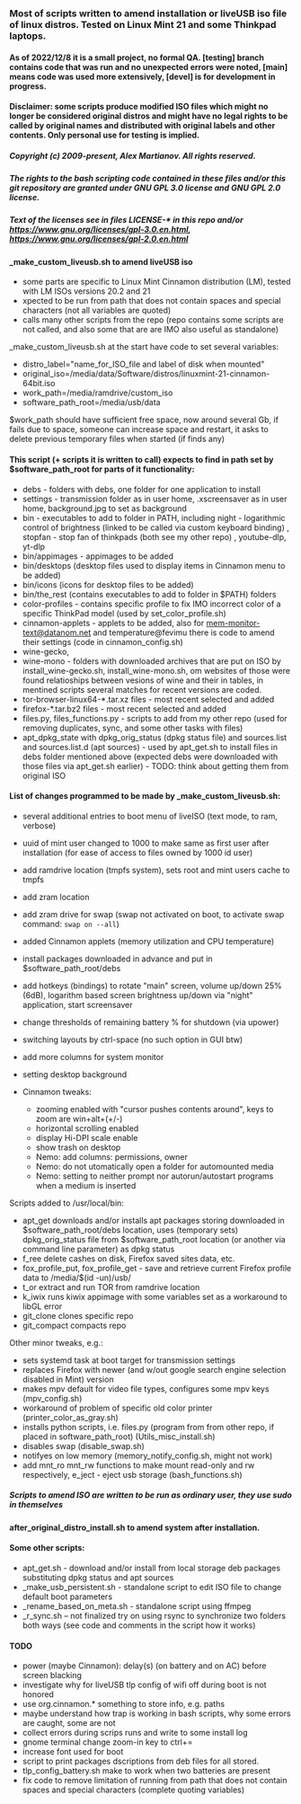 ﻿### Most of scripts written to amend installation or liveUSB iso file of linux distros. Tested on Linux Mint 21 and some Thinkpad laptops.

#### As of 2022/12/8 it is a small project, no formal QA. [testing] branch contains code that was run and no unexpected errors were noted, [main] means code was used more extensively, [devel] is for development in progress.

#### Disclaimer: some scripts produce modified ISO files which might no longer be considered original distros and might have no legal rights to be called by original names and distributed with original labels and other contents. Only personal use for testing is implied. 

##### Copyright (c) 2009-present, Alex Martianov. All rights reserved. 

##### The rights to the bash scripting code contained in these files and/or this git repository are granted under GNU GPL 3.0 license and GNU GPL 2.0 license.
##### Text of the licenses see in files LICENSE-* in this repo and/or https://www.gnu.org/licenses/gpl-3.0.en.html, https://www.gnu.org/licenses/gpl-2.0.en.html

#### _make_custom_liveusb.sh to amend liveUSB iso
- some parts are specific to Linux Mint Cinnamon distribution (LM), tested with LM ISOs versions 20.2 and 21
- xpected to be run from path that does not contain spaces and special characters (not all variables are quoted)
- calls many other scripts from the repo (repo contains some scripts are not called, and also some that are are IMO also useful as standalone)

_make_custom_liveusb.sh at the start have code to set several variables:

- distro_label="name_for_ISO_file and label of disk when mounted"
- original_iso=/media/data/Software/distros/linuxmint-21-cinnamon-64bit.iso
- work_path=/media/ramdrive/custom_iso
- software_path_root=/media/usb/data

$work_path should have sufficient free space, now around several Gb, if fails due to space, someone can increase space and restart, it asks to delete previous temporary files when started (if finds any)

#### This script (+ scripts it is written to call) expects to find in path set by $software_path_root for parts of it functionality:

- debs - folders with debs, one folder for one application to install
- settings - transmission folder as in user home, .xscreensaver as in user home, background.jpg to set as background
- bin - executables to add to folder in PATH, including night - logarithmic control of brightness (linked to be called via custom keyboard binding) , stopfan - stop fan of thinkpads (both see my other repo) , youtube-dlp, yt-dlp
- bin/appimages - appimages to be added
- bin/desktops (desktop files used to display items in Cinnamon menu to be added)
- bin/icons (icons for desktop files to be added)
- bin/the_rest (contains executables to add to folder in $PATH) folders
- color-profiles - contains specific profile to fix IMO incorrect color of a specific ThinkPad model (used by set_color_profile.sh)
- cinnamon-applets - applets to be added, also for mem-monitor-text@datanom.net and temperature@fevimu there is code to amend their settings (code in  cinnamon_config.sh)
- wine-gecko,
- wine-mono - folders with downloaded archives that are put on ISO by install_wine-gecko.sh, install_wine-mono.sh, om websites of those were found relatioships between vesions of wine and their in tables, in mentined scripts several matches for recent versions are coded.
- tor-browser-linux64-*.tar.xz files - most recent selected and added
- firefox-*.tar.bz2 files - most recent selected and added
- files.py, files_functions.py - scripts to add from my other repo (used for removing duplicates, sync, and some other tasks with files)
- apt_dpkg_state with dpkg_orig_status (dpkg status file) and sources.list and sources.list.d (apt sources) - used by apt_get.sh to install files in debs folder mentioned above (expected debs were downloaded with those files via apt_get.sh earlier) - TODO: think about getting them from original ISO

#### List of changes programmed to be made by _make_custom_liveusb.sh:

- several additional entries to boot menu of liveISO (text mode, to ram, verbose)
- uuid of mint user changed to 1000 to make same as first user after installation (for ease of access to files owned by 1000 id user)
- add ramdrive location (tmpfs system), sets root and mint users cache to tmpfs
- add zram location
- add zram drive for swap (swap not activated on boot, to activate swap command: `swap on --all`)
- added Cinnamon applets (memory utilization and CPU temperature)
- install packages downloaded in advance and put in $software_path_root/debs
- add hotkeys (bindings) to rotate "main" screen, volume up/down 25% (6dB), logarithm based screen brightness up/down via "night" application, start screensaver
- change thresholds of remaining battery % for shutdown (via upower)
- switching layouts by ctrl-space (no such option in GUI btw)
- add more columns for system monitor
- setting desktop background

- Cinnamon tweaks:
    - zooming enabled with "cursor pushes contents around", keys to zoom are win+alt+(+/-)
    - horizontal scrolling enabled
    - display Hi-DPI scale enable
    - show trash on desktop
    - Nemo: add columns: permissions, owner
    - Nemo: do not utomatically open a folder for automounted media
    - Nemo: setting to neither prompt nor autorun/autostart programs when a medium is inserted

Scripts added to /usr/local/bin:

- apt_get downloads and/or installs apt packages storing downloaded in $software_path_root/debs location, uses (temporary sets) dpkg_orig_status file from $software_path_root location (or another via command line parameter) as dpkg status
- f_ree delete cashes on disk, Firefox saved sites data, etc.
- fox_profile_put, fox_profile_get - save and retrieve current Firefox profile data to /media/$(id -un)/usb/
- t_or extract and run TOR from ramdrive location
- k_iwix runs kiwix appimage with some variables set as a workaround to libGL error 
- git_clone clones specific repo
- git_compact compacts repo

Other minor tweaks, e.g.:

- sets systemd task at boot target for transmission settings
- replaces Firefox with newer (and w/out google search engine selection disabled in Mint) version
- makes mpv default for video file types, configures some mpv keys (mpv_config.sh)
- workaround of problem of specific old color printer (printer_color_as_gray.sh)
- installs python scripts, i.e. files.py (program from from other repo, if placed in software_path_root) (Utils_misc_install.sh)
- disables swap (disable_swap.sh)
- notifyes on low memory (memory_notify_config.sh, might not work)
- add mnt_ro mnt_rw functions to make mount read-only and rw respectively, e_ject - eject usb storage (bash_functions.sh)

##### Scripts to amend ISO are written to be run as ordinary user, they use sudo in themselves

#### after_original_distro_install.sh to amend system after installation.

#### Some other scripts:
- apt_get.sh - download and/or install from local storage deb packages substituting dpkg status and apt sources
- _make_usb_persistent.sh - standalone script to edit ISO file to change default boot parameters
- _rename_based_on_meta.sh - standalone script using ffmpeg
- _r_sync.sh – not finalized try on using rsync to synchronize two folders both ways (see code and comments in the script how it works)


#### TODO 

- power (maybe Cinnamon): delay(s) (on battery and on AC) before screen blacking
- investigate why for liveUSB tlp config of wifi off during boot is not honored
- use org.cinnamon.* something to store info, e.g. paths
- maybe understand how trap is working in bash scripts, why some errors are caught, some are not
- collect errors during scrips runs and write to some install log
- gnome terminal change zoom-in key to ctrl+=
- increase font used for boot
- script to print packages dscriptions from deb files for all stored.
- tlp_config_battery.sh make to work when two batteries are present
- fix code to remove limitation of running from path that does not contain spaces and special characters (complete quoting variables)
